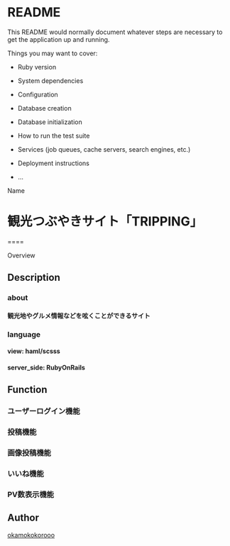 # README

This README would normally document whatever steps are necessary to get the
application up and running.

Things you may want to cover:

* Ruby version

* System dependencies

* Configuration

* Database creation

* Database initialization

* How to run the test suite

* Services (job queues, cache servers, search engines, etc.)

* Deployment instructions

* ...

Name
# 観光つぶやきサイト「TRIPPING」
====

Overview

## Description

### about
#### 観光地やグルメ情報などを呟くことができるサイト

### language
#### view: haml/scsss
#### server_side: RubyOnRails

## Function
### ユーザーログイン機能
### 投稿機能
### 画像投稿機能
### いいね機能
### PV数表示機能

## Author

[okamokokorooo](https://github.com/okamokokorooo)


